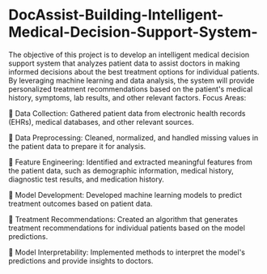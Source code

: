 # DocAssist-Building-Intelligent-Medical-Decision-Support-System-
The objective of this project is to develop an intelligent medical decision support system that analyzes patient data to assist doctors in making informed decisions about the best treatment options for individual patients. By leveraging machine learning and data analysis, the system will provide personalized treatment recommendations based on the patient's medical history, symptoms, lab results, and other relevant factors.
Focus Areas:

	Data Collection: Gathered patient data from electronic health records (EHRs), medical databases, and other relevant sources.

	Data Preprocessing: Cleaned, normalized, and handled missing values in the patient data to prepare it for analysis.

	Feature Engineering: Identified and extracted meaningful features from the patient data, such as demographic information, medical history, diagnostic test results, and medication history.

	Model Development: Developed machine learning models to predict treatment outcomes based on patient data.

	Treatment Recommendations: Created an algorithm that generates treatment recommendations for individual patients based on the model predictions.

	Model Interpretability: Implemented methods to interpret the model's predictions and provide insights to doctors.
